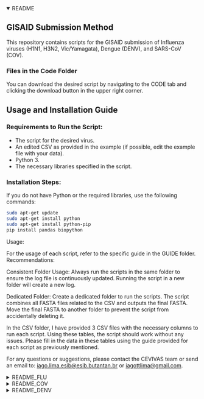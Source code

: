 <details open>
  <summary>README</summary>
  
  ## GISAID Submission Method
  
  This repository contains scripts for the GISAID submission of Influenza viruses (H1N1, H3N2, Vic/Yamagata), Dengue (DENV), and SARS-CoV (COV).
  
  ### Files in the Code Folder
  
  You can download the desired script by navigating to the CODE tab and clicking the download button in the upper right corner.
  
  ## Usage and Installation Guide
  
  ### Requirements to Run the Script:
  - The script for the desired virus.
  - An edited CSV as provided in the example (if possible, edit the example file with your data).
  - Python 3.
  - The necessary libraries specified in the script.
  
  ### Installation Steps:
  If you do not have Python or the required libraries, use the following commands:
  
  ```sh
  sudo apt-get update
  sudo apt-get install python
  sudo apt-get install python-pip
  pip install pandas biopython
  ```
Usage:

For the usage of each script, refer to the specific guide in the GUIDE folder.
Recommendations:

Consistent Folder Usage: Always run the scripts in the same folder to ensure the log file is continuously updated. Running the script in a new folder will create a new log.

Dedicated Folder: Create a dedicated folder to run the scripts. The script combines all FASTA files related to the CSV and outputs the final FASTA. Move the final FASTA to another folder to prevent the script from accidentally deleting it.

In the CSV folder, I have provided 3 CSV files with the necessary columns to run each script. Using these tables, the script should work without any issues. Please fill in the data in these tables using the guide provided for each script as previously mentioned.

For any questions or suggestions, please contact the CEVIVAS team or send an email to: iago.lima.esib@esib.butantan.br or iagottlima@gmail.com.

</details>
<details>
  <summary>README_FLU</summary>
Explanations

This README provides an overview of the data columns and script requirements for the SG-FLU project.
Data Columns

    ID: Sample ID
    Subtype: The subtype of the flu (H1N1, H3N2, VIC, or Yama)
    Genome: The name of the FASTA file
    Collection_Date: Collection date
    Segment_1_Coverage: Coverage of segment 1, only those above 80% will be approved
    Segment_2_Coverage: Coverage of segment 2, only those above 80% will be approved
    Segment_3_Coverage: Coverage of segment 3, only those above 80% will be approved
    Segment_4_Coverage: Coverage of segment 4, only those above 80% will be approved
    Segment_5_Coverage: Coverage of segment 5, only those above 80% will be approved
    Segment_6_Coverage: Coverage of segment 6, only those above 80% will be approved
    Segment_7_Coverage: Coverage of segment 7, only those above 80% will be approved
    Segment_8_Coverage: Coverage of segment 8, only those above 80% will be approved
    PARTNER_PROJECT: Partner's name (if not applicable, just put the name of your lab)

Script Explanation
Genome Column:

In the column Genome, please include the name that is in the sample's FASTA file. Each sample should have a different FASTA file.
</details>

<details>
  <summary>README_COV</summary>
Explanations

This README provides an overview of the data columns and script requirements for the SG-COV project.
Data Columns

    ID: Sample ID
    Type: Sample type
    Genome: The name of the FASTA file
    Passed_QC: Quality control (use 'A' for approved samples; only samples marked 'A' will be used)
    State: The state
    Collection_Date: Collection date
    REQUESTING_UNIT: The name of partner laboratories (if not applicable, put the name of your lab)
    PARTNER_PROJECT: Partner's name (if not applicable, just put the name of your lab)


</details>
<details>
  <summary>README_DENV</summary>
  SG-DENV README
Explanations

This README provides an overview of the data columns and script requirements for the SG-DENV project.
Data Columns

    ID: Sample ID
    Genome: The name of the FASTA file
    Serotype: The serotype of the sample
    Genotype: The genotype of the sample
    Passed_QC: Quality control (use 'A' for approved samples, 'R' for rejected samples; only samples marked 'A' will be used)
    State: The state
    Collection_Date: Collection date
    REQUESTING_UNIT: The name of partner laboratories (if not applicable, put the name of your lab)
    PARTNER_PROJECT: Partner's name (if not applicable, just put the name of your lab)

</details>
